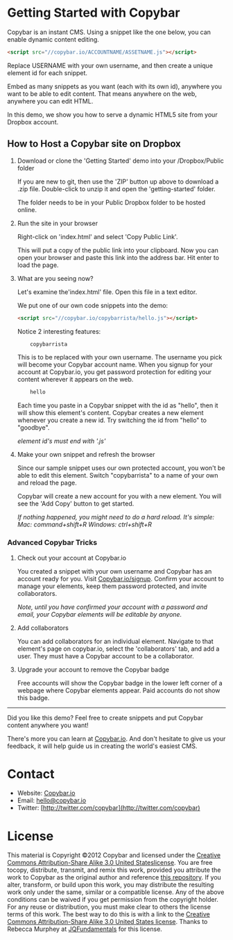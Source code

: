 Getting Started with Copybar
============================

Copybar is an instant CMS.  Using a snippet like the one below, you can enable dynamic content editing.  

```html
<script src="//copybar.io/ACCOUNTNAME/ASSETNAME.js"></script>
```

Replace USERNAME with your own username, and then create a unique element id for each snippet.

Embed as many snippets as you want (each with its own id), anywhere you want to be able to edit content. That means anywhere on the web, anywhere you can edit HTML.

In this demo, we show you how to serve a dynamic HTML5 site from your Dropbox account.

How to Host a Copybar site on Dropbox
-------------------------------------

1. Download or clone the 'Getting Started' demo into your /Dropbox/Public folder
	
	If you are new to git, then use the 'ZIP' button up above to download a .zip file.  Double-click to unzip it and open the 'getting-started' folder.

	The folder needs to be in your Public Dropbox folder to be hosted online.

3. Run the site in your browser

	Right-click on 'index.html' and select 'Copy Public Link'.  
	
	This will put a copy of the public link into your clipboard.  Now you can open your browser and paste this link into the address bar.  Hit enter to load the page.

5. What are you seeing now?

	Let's examine the'index.html' file.  Open this file in a text editor.

	We put one of our own code snippets into the demo:

	```html
	<script src="//copybar.io/copybarrista/hello.js"></script>
	```

	Notice 2 interesting features:

	```html
		copybarrista
	```
	This is to be replaced with your own username.  The username you pick will become your Copybar account name.  When you signup for your account at Copybar.io, you get password protection for editing your content wherever it appears on the web.

	```html
		hello	
	```

	Each time you paste in a Copybar snippet with the id as "hello", then it will show this element's content.  Copybar creates a new element whenever you create a new id. Try switching the id from "hello" to "goodbye".

	*element id's must end with '.js'*

6. Make your own snippet and refresh the browser

	Since our sample snippet uses our own protected account, you won't be able to edit this element.  Switch "copybarrista" to a name of your own and reload the page. 

	Copybar will create a new account for you with a new element. You will see the 'Add Copy' button to get started.

	*If nothing happened, you might need to do a hard reload.  It's simple:
	Mac: command+shift+R
	Windows: ctrl+shift+R*

### Advanced Copybar Tricks
	
1. Check out your account at Copybar.io
	
	You created a snippet with your own username and Copybar has an account ready for you.  Visit [Copybar.io/signup](https://copybar.io/signup).  Confirm your account to manage your elements, keep them password protected, and invite collaborators.

	*Note, until you have confirmed your account with a password and email, your Copybar elements will be editable by anyone.*  

2. Add collaborators
	
	You can add collaborators for an individual element.  Navigate to that element's page on copybar.io, select the 'collaborators' tab, and add a user.  They must have a Copybar account to be a collaborator.

3. Upgrade your account to remove the Copybar badge

	Free accounts will show the Copybar badge in the lower left corner of a webpage where Copybar elements appear.  Paid accounts do not show this badge.

---

Did you like this demo?  Feel free to create snippets and put Copybar content anywhere you want!

There's more you can learn at [Copybar.io](http://copybar.io).    And don't hesitate to give us your feedback, it will help guide us in creating the world's easiest CMS.

Contact
=======
* Website: [Copybar.io](http://copybar.io)
* Email: [hello@copybar.io](mailto:hello@copybar.io)
* Twitter: [http://twitter.com/copybar](http://twitter.com/copybar)

License
=======
This material is Copyright &copy;2012 Copybar and licensed under the [Creative Commons Attribution-Share Alike 3.0 United Stateslicense](http://creativecommons.org/licenses/by-sa/3.0/us/). You are free tocopy, distribute, transmit, and remix this work, provided you attribute the work to Copybar as the original author and reference [this repository](http://github.com/copybar/getting-started). If you alter, transform, or build upon this work, you may distribute the resulting work only under the same, similar or a compatible license. Any of the above conditions can be waived if you get permission from the copyright holder. For any reuse or distribution, you must make clear to others the license terms of this work. The best way to do this is with a link to the [Creative Commons Attribution-Share Alike 3.0 United States license](http://creativecommons.org/licenses/by-sa/3.0/us/).
Thanks to Rebecca Murphey at [JQFundamentals](https://github.com/rmurphey/jqfundamentals) for this license. 




